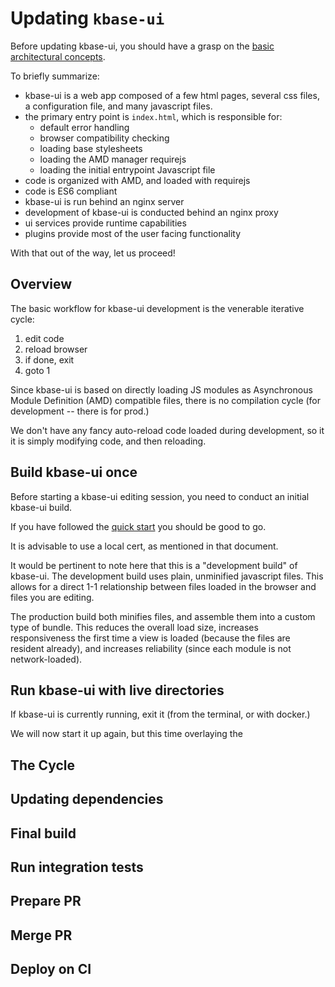 ---
---
# Updating `kbase-ui`

Before updating kbase-ui, you should have a grasp on the [basic architectural concepts](/architecture).

To briefly summarize:

- kbase-ui is a web app composed of a few html pages, several css files, a configuration file, and many javascript files.
- the primary entry point is `index.html`, which is responsible for:
    - default error handling
    - browser compatibility checking
    - loading base stylesheets
    - loading the AMD manager requirejs
    - loading the initial entrypoint Javascript file
- code is organized with AMD, and loaded with requirejs
- code is ES6 compliant
- kbase-ui is run behind an nginx server
- development of kbase-ui is conducted behind an nginx proxy
- ui services provide runtime capabilities
- plugins provide most of the user facing functionality

With that out of the way, let us proceed!

## Overview

The basic workflow for kbase-ui development is the venerable iterative cycle:

1. edit code
2. reload browser
3. if done, exit
4. goto 1

Since kbase-ui is based on directly loading JS modules as Asynchronous Module Definition (AMD) compatible files, there is no compilation cycle (for development -- there is for prod.)

We don't have any fancy auto-reload code loaded during development, so it it is simply modifying code, and then reloading.

## Build kbase-ui once

Before starting a kbase-ui editing session, you need to conduct an initial kbase-ui build.

If you have followed the [quick start](/getting-started/quick-start) you should be good to go.

It is advisable to use a local cert, as mentioned in that document. 

It would be pertinent to note here that this is a "development build" of kbase-ui. The development build uses plain, unminified javascript files. This allows for a direct 1-1 relationship between files loaded in the browser and files you are editing.

The production build both minifies files, and assemble them into a custom type of bundle. This reduces the overall load size, increases responsiveness the first time a view is loaded (because the files are resident already), and increases reliability (since each module is not network-loaded).

## Run kbase-ui with live directories

If kbase-ui is currently running, exit it (from the terminal, or with docker.)

We will now start it up again, but this time overlaying the 

## The Cycle

## Updating dependencies

## Final build

## Run integration tests

## Prepare PR

## Merge PR

## Deploy on CI